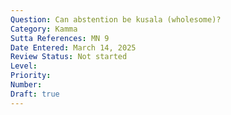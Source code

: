 ```yaml
---
Question: Can abstention be kusala (wholesome)?
Category: Kamma
Sutta References: MN 9
Date Entered: March 14, 2025
Review Status: Not started
Level: 
Priority: 
Number: 
Draft: true
---
```

